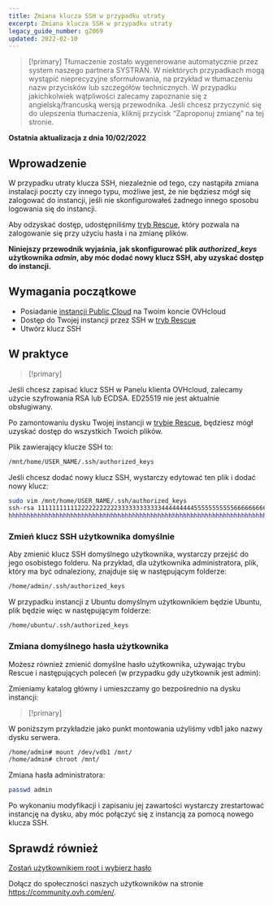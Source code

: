 ```yaml
---
title: Zmiana klucza SSH w przypadku utraty
excerpt: Zmiana klucza SSH w przypadku utraty
legacy_guide_number: g2069
updated: 2022-02-10
---
```


> [!primary]
> Tłumaczenie zostało wygenerowane automatycznie przez system naszego partnera SYSTRAN. W niektórych przypadkach mogą wystąpić nieprecyzyjne sformułowania, na przykład w tłumaczeniu nazw przycisków lub szczegółów technicznych. W przypadku jakichkolwiek wątpliwości zalecamy zapoznanie się z angielską/francuską wersją przewodnika. Jeśli chcesz przyczynić się do ulepszenia tłumaczenia, kliknij przycisk “Zaproponuj zmianę” na tej stronie.
>

**Ostatnia aktualizacja z dnia 10/02/2022**

## Wprowadzenie

W przypadku utraty klucza SSH, niezależnie od tego, czy nastąpiła zmiana instalacji poczty czy innego typu, możliwe jest, że nie będziesz mógł się zalogować do instancji, jeśli nie skonfigurowałeś żadnego innego sposobu logowania się do instancji.

Aby odzyskać dostęp, udostępniliśmy [tryb Rescue](/pages/platform/public-cloud/put_an_instance_in_rescue_mode), który pozwala na zalogowanie się przy użyciu hasła i na zmianę plików.

**Niniejszy przewodnik wyjaśnia, jak skonfigurować plik *authorized_keys* użytkownika *admin*, aby móc dodać nowy klucz SSH, aby uzyskać dostęp do instancji.**

## Wymagania początkowe

- Posiadanie [instancji Public Cloud](https://www.ovhcloud.com/pl/public-cloud/) na Twoim koncie OVHcloud
- Dostęp do Twojej instancji przez SSH w [tryb Rescue](/pages/platform/public-cloud/put_an_instance_in_rescue_mode)
- Utwórz klucz SSH

## W praktyce

> [!primary]
>
Jeśli chcesz zapisać klucz SSH w Panelu klienta OVHcloud, zalecamy użycie szyfrowania RSA lub ECDSA. ED25519 nie jest aktualnie obsługiwany.
>

Po zamontowaniu dysku Twojej instancji w [trybie Rescue](/pages/platform/public-cloud/put_an_instance_in_rescue_mode#dostep-do-danych), będziesz mógł uzyskać dostęp do wszystkich Twoich plików.

Plik zawierający klucze SSH to:

```sh
/mnt/home/USER_NAME/.ssh/authorized_keys
```

Jeśli chcesz dodać nowy klucz SSH, wystarczy edytować ten plik i dodać nowy klucz:

```sh
sudo vim /mnt/home/USER_NAME/.ssh/authorized_keys
ssh-rsa 1111111111122222222222333333333333444444444555555555556666666666777777777778888888888999999900000000000000000000000000= old@sshkey
hhhhhhhhhhhhhhhhhhhhhhhhhhhhhhhhhhhhhhhhhhhhhhhhhhhhhhhhhhhhhhhhhhhhhhhhhhhhhhhhhhhhhhhhhhhhhhhhhhhhhhhhhhhhhhhhhhhhhhhhhhhhhhhhhhhhhhhhhhhhhhhhhhhhhhhhhhhhhhhhhhhhhhhhhhhhhhhhhhhhhhhhhhhhhhhhhhhhhhhhhhhhhhhhhhhhhhhhhhhhhhhhhhhhhhhhhhhhhhhhhhhhhhhhhhhh= new@sshkey
```

### Zmień klucz SSH użytkownika domyślnie

Aby zmienić klucz SSH domyślnego użytkownika, wystarczy przejść do jego osobistego folderu. Na przykład, dla użytkownika administratora, plik, który ma być odnaleziony, znajduje się w następującym folderze:

```sh
/home/admin/.ssh/authorized_keys
```

W przypadku instancji z Ubuntu domyślnym użytkownikiem będzie Ubuntu, plik będzie więc w następującym folderze:

```sh
/home/ubuntu/.ssh/authorized_keys
```

### Zmiana domyślnego hasła użytkownika

Możesz również zmienić domyślne hasło użytkownika, używając trybu Rescue i następujących poleceń (w przypadku gdy użytkownik jest admin):

Zmieniamy katalog główny i umieszczamy go bezpośrednio na dysku instancji:

> [!primary]
>
W poniższym przykładzie jako punkt montowania użyliśmy vdb1 jako nazwy dysku serwera.
>

```sh
/home/admin# mount /dev/vdb1 /mnt/
/home/admin# chroot /mnt/
```

Zmiana hasła administratora:

```sh
passwd admin
```

Po wykonaniu modyfikacji i zapisaniu jej zawartości wystarczy zrestartować instancję na dysku, aby móc połączyć się z instancją za pomocą nowego klucza SSH.

## Sprawdź również

[Zostań użytkownikiem root i wybierz hasło](/pages/platform/public-cloud/become_root_and_change_password)

Dołącz do społeczności naszych użytkowników na stronie <https://community.ovh.com/en/>.
